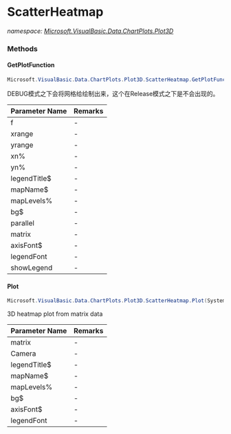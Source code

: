 ﻿# ScatterHeatmap
_namespace: [Microsoft.VisualBasic.Data.ChartPlots.Plot3D](./index.md)_





### Methods

#### GetPlotFunction
```csharp
Microsoft.VisualBasic.Data.ChartPlots.Plot3D.ScatterHeatmap.GetPlotFunction(System.Func{System.Double,System.Double,System.},Microsoft.VisualBasic.ComponentModel.Ranges.DoubleRange,Microsoft.VisualBasic.ComponentModel.Ranges.DoubleRange,System.Int32,System.Int32,System.String,System.String,System.Int32,System.String,System.Boolean,System.Collections.Generic.List{Microsoft.VisualBasic.Data.csv.DocumentStream.EntityObject},System.String,System.Drawing.Font,System.Boolean)
```
DEBUG模式之下会将网格给绘制出来，这个在Release模式之下是不会出现的。

|Parameter Name|Remarks|
|--------------|-------|
|f|-|
|xrange|-|
|yrange|-|
|xn%|-|
|yn%|-|
|legendTitle$|-|
|mapName$|-|
|mapLevels%|-|
|bg$|-|
|parallel|-|
|matrix|-|
|axisFont$|-|
|legendFont|-|
|showLegend|-|


#### Plot
```csharp
Microsoft.VisualBasic.Data.ChartPlots.Plot3D.ScatterHeatmap.Plot(System.Collections.Generic.IEnumerable{Microsoft.VisualBasic.Data.csv.DocumentStream.EntityObject},Microsoft.VisualBasic.Imaging.Drawing3D.Camera,System.String,System.String,System.Int32,System.String,System.String,System.Drawing.Font)
```
3D heatmap plot from matrix data

|Parameter Name|Remarks|
|--------------|-------|
|matrix|-|
|Camera|-|
|legendTitle$|-|
|mapName$|-|
|mapLevels%|-|
|bg$|-|
|axisFont$|-|
|legendFont|-|



